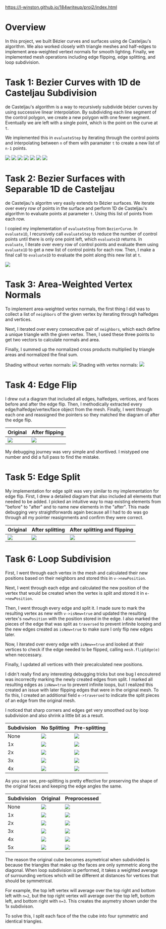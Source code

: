 
https://l-winston.github.io/184writeup/proj2/index.html

# Overview
In this project, we built Bézier curves and surfaces using de Casteljau's algorithm. We also worked closely with triangle meshes and half-edges to implement area-weighted vertext normals for smooth lighting. Finally, we implemented mesh operations including edge flipping, edge splitting, and loop subdivision.

# Task 1: Bezier Curves with 1D de Casteljau Subdivision
de Casteljau's algorithm is a way to recursively subdivide bézier curves by using successive linear interpolation. By subdividing each line segment of the control polygon, we create a new polygon with one fewer segment. Eventually we are left with a single point, which is the point on the curve at `t`.

We implemented this in `evaluateStep` by iterating through the control points and interpolating between `n` of them with paramater `t` to create a new list of `n-1` points.

![](1-1.png)
![](1-2.png)
![](1-3.png)
![](1-4.png)
![](1-5.png)
![](1-6.png)
![](1-diff.png)


# Task 2: Bezier Surfaces with Separable 1D de Casteljau
de Casteljau's algoritm very easily extends to Bézier surfaces. We iterate over every row of points in the surface and perform 1D de Casteljau's algorithm to evaluate points at parameter `t`. Using this list of points from each row.

I copied my implementation of `evaluateStep` from `BezierCurve`. In `evaluate1D`, I recursively call `evaluateStep` to reduce the number of control points until there is only one point left, which `evaluate1D` returns. In `evaluate`, I iterate over every row of control points and evaluate them using `evaluate1D` to get a new list of control points for each row. Then, I make a final call to `evaluate1D` to evaluate the point along this new list at `t`.

![](1-2-teapot.png)

# Task 3: Area-Weighted Vertex Normals

To implement area-weighted vertex normals, the first thing I did was to collect a list of `neighbors` of the given vertex by iterating through halfedges and vertices. 

Next, I iterated over every consecutive pair of `neighbors`, which each define a unique triangle with the given vertex. Then, I used these three points to get two vectors to calculate normals and area. 

Finally, I summed up the normalized cross products multiplied by triangle areas and normalized the final sum.

Shading without vertex normals:
![](3-1.png)
Shading with vertex normals:
![](3-2.png)

# Task 4: Edge Flip

I drew out a diagram that included all edges, halfedges, vertices, and faces before and after the edge flip. Then, I methodically extracted every edge/halfedge/vertex/face object from the mesh. Finally, I went through each one and reassigned the pointers so they matched the diagram of after the edge flip. 

|Original|After flipping|
|-|-|
|![](4-1.png)|![](4-2.png)

My debugging journey was very simple and shortlived. I mistyped one number and did a full pass to find the mistake.

# Task 5: Edge Split

My implementation for edge split was very similar to my implementation for edge flip. First, I drew a detailed diagram that also included all elements that needed to be added. I picked an intuitive way to map existing elements from "before" to "after" and to name new elements in the "after". This made debugging very straightforwards again because all I had to do was go through all my pointer reasignments and confirm they were correct.

Original|After splitting|After splitting and flipping
-|-|-
![](5-1.png)|![](5-2.png)|![](5-3.png)

# Task 6: Loop Subdivision

First, I went through each vertex in the mesh and calculated their new positions based on their neighbors and stored this in `v->newPosition`.

Next, I went through each edge and calculated the new position of the vertex that would be created when the vertex is split and stored it in `e->newPosition`.

Then, I went through every edge and split it. I made sure to mark the resulting vertex as new with `v->isNew=true` and updated the resulting vertex's `newPosition` with the position stored in the edge. I also marked the pieces of the edge that was split as `traversed` to prevent infinite looping and the new edges created as `isNew=true` to make sure I only flip new edges later.

Now, I iterated over every edge with `isNew==true` and looked at their vertices to check if the edge needed to be flipped, calling `mesh.flipEdge(e)` when neccessary.

Finally, I updated all vertices with their precalculated new positions.

I didn't really find any interesting debugging tricks but one bug I encoutered was incorrectly marking the newly created edges from split. I marked all resulting edges as `isNew=true` to prevent infinite loops, but I realized this created an issue with later flipping edges that were in the original mesh. To fix this, I created an additional field `e->traversed` to indicate the split pieces of an edge from the original mesh.

I noticed that sharp corners and edges get very smoothed out by loop subdivision and also shrink a little bit as a result.

|Subdivision|No Splitting|Pre-splitting|
|-|-|-|
|None|![](6-2-6.png)|![](6-2-1.png)
|1x|![](6-2-7.png)|![](6-2-2.png)
|2x|![](6-2-8.png)|![](6-2-3.png)
|3x|![](6-2-9.png)|![](6-2-4.png)
|4x|![](6-2-10.png)|![](6-2-5.png)


As you can see, pre-splitting is pretty effective for preserving the shape of the original faces and keeping the edge angles the same.

|Subdivision|Original|Preprocessed|
|-|-|-|
None |![](6-3-1.png)|![](6-4-1.png)
1x|![](6-3-2.png)|![](6-4-2.png)
2x|![](6-3-3.png)|![](6-4-3.png)
3x|![](6-3-4.png)|![](6-4-4.png)
4x|![](6-3-5.png)|![](6-4-5.png)
5x|![](6-3-6.png)|![](6-4-6.png)

The reason the original cube becomes asymetrical when subdivided is because the triangles that make up the faces are only symmetric along the diagonal. When loop subdivision is performed, it takes a weighted average of surrounding vertices which will be different at distances for vertices that should be symmetrical.

For example, the top left vertex will average over the top right and bottom left with `n=2`, but the top right vertex will average over the top left, bottom left, and bottom right with `n=3`. This creates the asymetry shown under the 1x subdivison.

To solve this, I split each face of the the cube into four symmetric and identical triangles. 